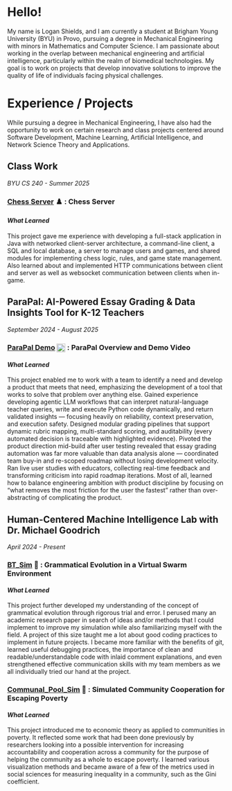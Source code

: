 # Hello!
My name is Logan Shields, and I am currently a student at Brigham Young University (BYU) in Provo, pursuing a degree in Mechanical Engineering with minors in Mathematics and Computer Science. I am passionate about working in the overlap between mechanical engineering and artificial intelligence, particularly within the realm of biomedical technologies. My goal is to work on projects that develop innovative solutions to improve the quality of life of individuals facing physical challenges.

# Experience / Projects
While pursuing a degree in Mechanical Engineering, I have also had the opportunity to work on certain research and class projects centered around Software Development, Machine Learning, Artificial Intelligence, and Network Science Theory and Applications.

## Class Work
*BYU CS 240 - Summer 2025*
### [Chess Server](https://github.com/ltshield/chess) ♟️ : Chess Server

#### *What Learned*
This project gave me experience with developing a full-stack application in Java with networked client-server architecture, a command-line client, a SQL and local database, a server to manage users and games, and shared modules for implementing chess logic, rules, and game state management. Also learned about and implemented HTTP communications between client and server as well as websocket communication between clients when in-game.

## ParaPal: AI-Powered Essay Grading & Data Insights Tool for K-12 Teachers
*September 2024 - August 2025*

### [ParaPal Demo](https://github.com/ltshield/parapal_demo) <img src="[https://raw.githubusercontent.com/ltshield/parapal_demo/parapal-2.png]" width="20" style="vertical-align:middle;" /> : ParaPal Overview and Demo Video

#### *What Learned*
This project enabled me to work with a team to identify a need and develop a product that meets that need, emphasizing the development of a tool that works to solve that problem over anything else. Gained experience developing agentic LLM workflows that can interpret natural-language teacher queries, write and execute Python code dynamically, and return validated insights — focusing heavily on reliability, context preservation, and execution safety. Designed modular grading pipelines that support dynamic rubric mapping, multi-standard scoring, and auditability (every automated decision is traceable with highlighted evidence). Pivoted the product direction mid-build after user testing revealed that essay grading automation was far more valuable than data analysis alone — coordinated team buy-in and re-scoped roadmap without losing development velocity. Ran live user studies with educators, collecting real-time feedback and transforming criticism into rapid roadmap iterations. Most of all, learned how to balance engineering ambition with product discipline by focusing on “what removes the most friction for the user the fastest” rather than over-abstracting of complicating the product.

## Human-Centered Machine Intelligence Lab with Dr. Michael Goodrich 
*April 2024 - Present*

### [BT_Sim](https://github.com/ltshield/bt_sim) 🐜 : Grammatical Evolution in a Virtual Swarm Environment

#### *What Learned*

This project further developed my understanding of the concept of grammatical evolution through rigorous trial and error. I perused many an academic research paper in search of ideas and/or methods that I could implement to improve my simulation while also familiarizing myself with the field. A project of this size taught me a lot about good coding practices to implement in future projects. I became more familiar with the benefits of git, learned useful debugging practices, the importance of clean and readable/understandable code with inlaid comment explanations, and even strengthened effective communication skills with my team members as we all individually tried our hand at the project.

### [Communal_Pool_Sim](https://github.com/ltshield/communal_pool_sim) 🤝 : Simulated Community Cooperation for Escaping Poverty

#### *What Learned*

This project introduced me to economic theory as applied to communities in poverty. It reflected some work that had been done previously by researchers looking into a possible intervention for increasing accountability and cooperation across a community for the purpose of helping the community as a whole to escape poverty. I learned various visualization methods and became aware of a few of the metrics used in social sciences for measuring inequality in a community, such as the Gini coefficient.

<!--
maybe include a comment about how we discovered that we were doing two different kinds of grammatical evolution and got to learn from that
-->

<!--
# SantaFe
One such project is found in 
-->

<!--
**ltshield/ltshield** is a ✨ _special_ ✨ repository because its `README.md` (this file) appears on your GitHub profile.

Here are some ideas to get you started:

- 🔭 I’m currently working on ...
- 🌱 I’m currently learning ...
- 👯 I’m looking to collaborate on ...
- 🤔 I’m looking for help with ...
- 💬 Ask me about ...
- 📫 How to reach me: ...
- 😄 Pronouns: ...
- ⚡ Fun fact: ...
-->
